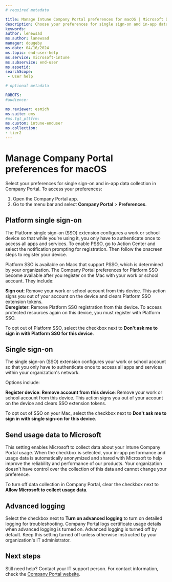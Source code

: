 ```yaml
---
# required metadata

title: Manage Intune Company Portal preferences for macOS | Microsoft Docs
description: Choose your preferences for single sign-on and in-app data collection in Company Portal for macOS.  
keywords:
author: lenewsad
ms.author: lanewsad
manager: dougeby
ms.date: 04/16/2024
ms.topic: end-user-help
ms.service: microsoft-intune
ms.subservice: end-user
ms.assetid:
searchScope:
 - User help

# optional metadata

ROBOTS:  
#audience:

ms.reviewer: esmich
ms.suite: ems
#ms.tgt_pltfrm:
ms.custom: intune-enduser
ms.collection:
- tier2
---
```


# Manage Company Portal preferences for macOS 

Select your preferences for single sign-on and in-app data collection in Company Portal. To access your preferences:  

1. Open the Company Portal app.
2. Go to the menu bar and select **Company Portal** > **Preferences**.  

## Platform single sign-on  
The Platform single sign-on (SSO) extension configures a work or school device so that while you're using it, you only have to authenticate once to access all apps and services. To enable PSSO, go to Action Center and select the notification prompting for registration. Then follow the onscreen steps to register your device.  

Platform SSO is available on Macs that support PSSO, which is determined by your organization. The Company Portal preferences for Platform SSO become available after you register on the Mac with your work or school account. They include:  

**Sign out**: Remove your work or school account from this device. This action signs you out of your account on the device and clears Platform SSO extension tokens.  
**Deregister**: Remove Platform SSO registration from this device. To access protected resources again on this device, you must register with Platform SSO.    

To opt out of Platform SSO, select the checkbox next to **Don't ask me to sign in with Platform SSO for this device**. 


## Single sign-on   
The single sign-on (SSO) extension configures your work or school account so that you only have to authenticate once to access all apps and services within your organization's network. 

Options include:  

**Register device**: 
**Remove account from this device**: Remove your work or school account from this device. This action signs you out of your account on the device and clears SSO extension tokens.  

To opt out of SSO on your Mac, select the checkbox next to **Don't ask me to sign in with single sign-on for this device**.  


## Send usage data to Microsoft    

This setting enables Microsoft to collect data about your Intune Company Portal usage. When the checkbox is selected, your in-app performance and usage data is automatically anonymized and shared with Microsoft to help improve the reliability and performance of our products. Your organization doesn't have control over the collection of this data and cannot change your preference.  

To turn off data collection in Company Portal, clear the checkbox next to **Allow Microsoft to collect usage data**.  

## Advanced logging

Select the checkbox next to **Turn on advanced logging** to turn on detailed logging for troubleshooting. Company Portal logs certificate usage details when advanced logging is turned on. Advanced logging is turned off by default. Keep this setting turned off unless otherwise instructed by your organization's IT administrator.    

## Next steps  

Still need help? Contact your IT support person. For contact information, check the [Company Portal website](https://go.microsoft.com/fwlink/?linkid=2010980).
